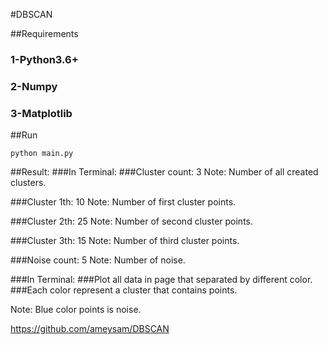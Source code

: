 #DBSCAN

##Requirements
### 1-Python3.6+
### 2-Numpy
### 3-Matplotlib


##Run
```
python main.py
```

##Result:
###In Terminal:
###Cluster count: 3
Note: Number of all created clusters.

###Cluster 1th: 10
Note: Number of first cluster points.

###Cluster 2th: 25
Note: Number of second cluster points.

###Cluster 3th: 15
Note: Number of third cluster points.

###Noise count: 5
Note: Number of noise.

###In Terminal:
###Plot all data in page that separated by different color.
###Each color represent a cluster that contains points.

Note: Blue color points is noise.

https://github.com/ameysam/DBSCAN